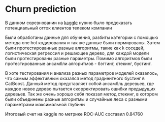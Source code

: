 # Churn prediction

В данном соревновании на [kaggle](https://www.kaggle.com/competitions/advanced-dls-spring-2021/overview) нужно было предсказать потенциальный отток клиентов телеком компании

Были обработаны данные для обучения, разбиты категории с помощью метода one hot кодирования и так же данные были нормированы. Затем были протестированные разные алгоритмы, такие как k соседей, логистическая регрессия и решающее дерево, для каждой модели были протестированы разные параметры. Помимо алгоритмов были протестированные ансамбли алгоритмов - бэггинг, стекинг, бустинг.

В хоте тестирования и анализа разных параметров моделей оказалось, что cамым эффективным оказался метод градиентного бустинг в CatBoost. Данный метод представляет собой ансамбль деревьев, где каждое новое дерево пытается скорректировать ошибки предыдущих деревьев. Так же очень хорошо себя показал метод стекинг, в котором были объединены разные алгоритмы и случайные леса с разными параметрами максимальной глубины

Итоговый счет на kaggle по метрике ROC-AUC составил 0.84760
